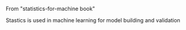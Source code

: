 From "statistics-for-machine book"

Stastics is used in machine learning for model building and validation

